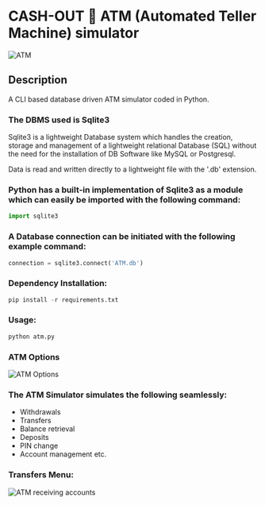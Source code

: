 # CASH-OUT 🌚 ATM (Automated Teller Machine) simulator
![ATM](https://i.imgur.com/UKKtawK.png)

## Description
A CLI based database driven ATM simulator coded in Python.

### The DBMS used is Sqlite3
Sqlite3 is a lightweight Database system which handles the creation, storage and management of a lightweight relational Database (SQL) without the need for the installation of DB Software like MySQL or Postgresql.

Data is read and written directly to a lightweight file with the '.db' extension.

### Python has a built-in implementation of Sqlite3 as a module which can easily be imported with the following command:

```python
import sqlite3
```

### A Database connection can be initiated with the following example command:

```python
connection = sqlite3.connect('ATM.db')
```

### Dependency Installation:

```python
pip install -r requirements.txt
```

### Usage:

```python
python atm.py
```

### ATM Options
![ATM Options](https://i.imgur.com/I9vD9uu.png)

### The ATM Simulator simulates the following seamlessly:

- Withdrawals
- Transfers
- Balance retrieval
- Deposits
- PIN change
- Account management etc.

### Transfers Menu:

![ATM receiving accounts](https://i.imgur.com/bT47Byj.png)

